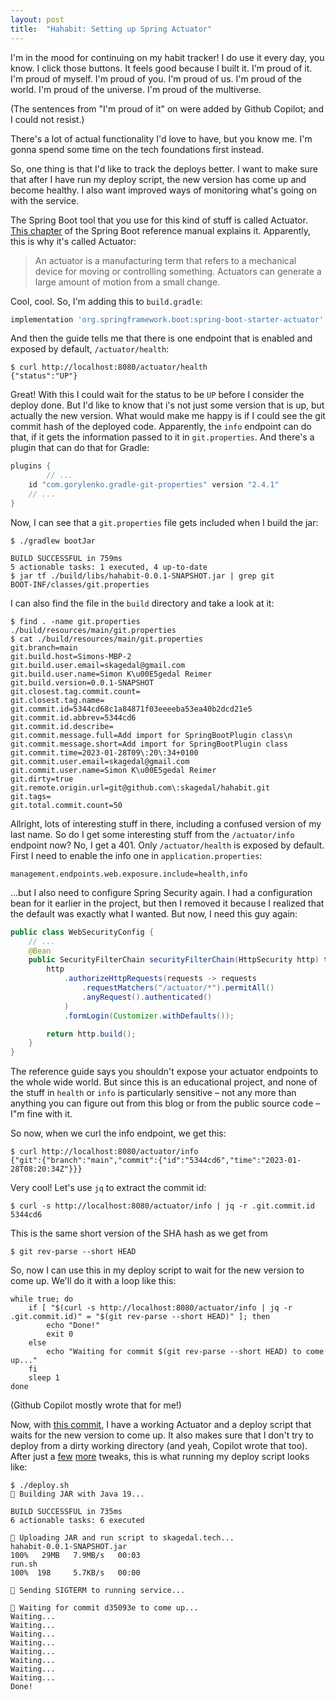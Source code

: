 ```yaml
---
layout: post
title:  "Hahabit: Setting up Spring Actuator"
---
```

I'm in the mood for continuing on my habit tracker! I do use it every day, you know. I click those buttons. It feels good because I built it. I'm proud of it. I'm proud of myself. I'm proud of you. I'm proud of us. I'm proud of the world. I'm proud of the universe. I'm proud of the multiverse.

(The sentences from "I'm proud of it" on were added by Github Copilot; and I could not resist.)

There's a lot of actual functionality I'd love to have, but you know me. I'm gonna spend some time on the tech foundations first instead.

So, one thing is that I'd like to track the deploys better. I want to make sure that after I have run my deploy script, the new version has come up and become healthy. I also want improved ways of monitoring what's going on with the service.

The Spring Boot tool that you use for this kind of stuff is called Actuator. [This chapter](https://docs.spring.io/spring-boot/docs/current/reference/html/actuator.html) of the Spring Boot reference manual explains it. Apparently, this is why it's called Actuator:

> An actuator is a manufacturing term that refers to a mechanical device for moving or controlling something. Actuators can generate a large amount of motion from a small change.

Cool, cool. So, I'm adding this to `build.gradle`:

```groovy
implementation 'org.springframework.boot:spring-boot-starter-actuator'
```

And then the guide tells me that there is one endpoint that is enabled and exposed by default, `/actuator/health`:

```shell
$ curl http://localhost:8080/actuator/health
{"status":"UP"}
```

Great! With this I could wait for the status to be `UP` before I consider the deploy done. But I'd like to know that i's not just some version that is up, but actually the new version. What would make me happy is if I could see the git commit hash of the deployed code. Apparently, the `info` endpoint can do that, if it gets the information passed to it in `git.properties`. And there's a plugin that can do that for Gradle:

```groovy
plugins {
        // ...
	id "com.gorylenko.gradle-git-properties" version "2.4.1"
	// ...
}
``` 

Now, I can see that a `git.properties` file gets included when I build the jar:

```
$ ./gradlew bootJar

BUILD SUCCESSFUL in 759ms
5 actionable tasks: 1 executed, 4 up-to-date
$ jar tf ./build/libs/hahabit-0.0.1-SNAPSHOT.jar | grep git
BOOT-INF/classes/git.properties
```

I can also find the file in the `build` directory and take a look at it:

```
$ find . -name git.properties
./build/resources/main/git.properties
$ cat ./build/resources/main/git.properties
git.branch=main
git.build.host=Simons-MBP-2
git.build.user.email=skagedal@gmail.com
git.build.user.name=Simon K\u00E5gedal Reimer
git.build.version=0.0.1-SNAPSHOT
git.closest.tag.commit.count=
git.closest.tag.name=
git.commit.id=5344cd68c1a84871f03eeeeba53ea40b2dcd21e5
git.commit.id.abbrev=5344cd6
git.commit.id.describe=
git.commit.message.full=Add import for SpringBootPlugin class\n
git.commit.message.short=Add import for SpringBootPlugin class
git.commit.time=2023-01-28T09\:20\:34+0100
git.commit.user.email=skagedal@gmail.com
git.commit.user.name=Simon K\u00E5gedal Reimer
git.dirty=true
git.remote.origin.url=git@github.com\:skagedal/hahabit.git
git.tags=
git.total.commit.count=50
```

Allright, lots of interesting stuff in there, including a confused version of my last name. So do I get some interesting stuff from the `/actuator/info` endpoint now? No, I get a 401. Only `/actuator/health` is exposed by default. First I need to enable the info one in `application.properties`:

```
management.endpoints.web.exposure.include=health,info 
```

...but I also need to configure Spring Security again. I had a configuration bean for it earlier in the project, but then I removed it because I realized that the default was exactly what I wanted. But now, I need this guy again:

```java
public class WebSecurityConfig {
    // ...
    @Bean
    public SecurityFilterChain securityFilterChain(HttpSecurity http) throws Exception {
        http
            .authorizeHttpRequests(requests -> requests
                .requestMatchers("/actuator/*").permitAll()
                .anyRequest().authenticated()
            )
            .formLogin(Customizer.withDefaults());

        return http.build();
    }
}
```

The reference guide says you shouldn't expose your actuator endpoints to the whole wide world. But since this is an educational project, and none of the stuff in `health` or `info` is particularly sensitive – not any more than anything you can figure out from this blog or from the public source code – I"m fine with it.

So now, when we curl the info endpoint, we get this:

```
$ curl http://localhost:8080/actuator/info
{"git":{"branch":"main","commit":{"id":"5344cd6","time":"2023-01-28T08:20:34Z"}}}
```

Very cool! Let's use `jq` to extract the commit id:

```
$ curl -s http://localhost:8080/actuator/info | jq -r .git.commit.id
5344cd6
```

This is the same short version of the SHA hash as we get from 
```
$ git rev-parse --short HEAD
```

So, now I can use this in my deploy script to wait for the new version to come up. We'll do it with a loop like this:

```
while true; do
    if [ "$(curl -s http://localhost:8080/actuator/info | jq -r .git.commit.id)" = "$(git rev-parse --short HEAD)" ]; then
        echo "Done!"
        exit 0
    else 
        echo "Waiting for commit $(git rev-parse --short HEAD) to come up..."
    fi
    sleep 1
done
```

(Github Copilot mostly wrote that for me!)

Now, with [this commit](https://github.com/skagedal/hahabit/commit/ebcf38f0f1fc8fa67aef1512f36c033cb1dc8f26), I have a working Actuator and a deploy script that waits for the new version to come up. It also makes sure that I don't try to deploy from a dirty working directory (and yeah, Copilot wrote that too). After just a [few](https://github.com/skagedal/hahabit/commit/bd66e74dcc1e3a61dc881ae79cb870f5189e382a) [more](https://github.com/skagedal/hahabit/commit/d35093e2c28e5513caeb3de90086df0d3dd1b65f) tweaks, this is what running my deploy script looks like:

```
$ ./deploy.sh
👋 Building JAR with Java 19...

BUILD SUCCESSFUL in 735ms
6 actionable tasks: 6 executed

👋 Uploading JAR and run script to skagedal.tech...
hahabit-0.0.1-SNAPSHOT.jar                                                       100%   29MB   7.9MB/s   00:03
run.sh                                                                           100%  198     5.7KB/s   00:00

👋 Sending SIGTERM to running service...

👋 Waiting for commit d35093e to come up...
Waiting...
Waiting...
Waiting...
Waiting...
Waiting...
Waiting...
Waiting...
Waiting...
Done!
```

